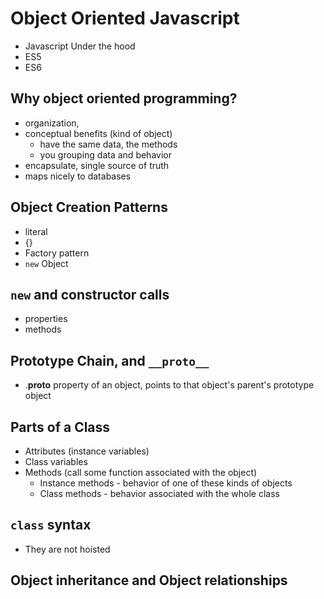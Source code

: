 # Object Oriented Javascript
- Javascript Under the hood
- ES5
- ES6

## Why object oriented programming?
- organization,
- conceptual benefits (kind of object)
  - have the same data, the methods 
  - you grouping data and behavior
- encapsulate, single source of truth
- maps nicely to databases

## Object Creation Patterns
- literal
 - {}
- Factory pattern
- `new` Object

## `new` and constructor calls
- properties
- methods

## Prototype Chain, and `__proto__`
- .__proto__ property of an object, points to that object's parent's prototype object

## Parts of a Class
- Attributes (instance variables)
- Class variables
- Methods (call some function associated with the object)
  - Instance methods - behavior of one of these kinds of objects
  - Class methods - behavior associated with the whole class

## `class` syntax
- They are not hoisted

## Object inheritance and Object relationships
